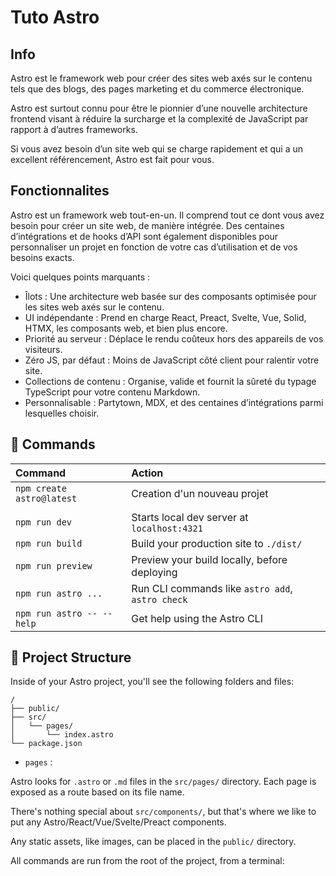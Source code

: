 # Tuto Astro

## Info 
Astro est le framework web pour créer des sites web axés sur le contenu tels que des blogs, des pages marketing et du commerce électronique. 

Astro est surtout connu pour être le pionnier d’une nouvelle architecture frontend visant à réduire la surcharge et la complexité de JavaScript par rapport à d’autres frameworks. 

Si vous avez besoin d’un site web qui se charge rapidement et qui a un excellent référencement, Astro est fait pour vous.

## Fonctionnalites
Astro est un framework web tout-en-un. Il comprend tout ce dont vous avez besoin pour créer un site web, de manière intégrée. Des centaines d’intégrations et de hooks d’API sont également disponibles pour personnaliser un projet en fonction de votre cas d’utilisation et de vos besoins exacts.

Voici quelques points marquants :

- Îlots : Une architecture web basée sur des composants optimisée pour les sites web axés sur le contenu.
- UI indépendante : Prend en charge React, Preact, Svelte, Vue, Solid, HTMX, les composants web, et bien plus encore.
- Priorité au serveur : Déplace le rendu coûteux hors des appareils de vos visiteurs.
- Zéro JS, par défaut : Moins de JavaScript côté client pour ralentir votre site.
- Collections de contenu : Organise, valide et fournit la sûreté du typage TypeScript pour votre contenu Markdown.
- Personnalisable : Partytown, MDX, et des centaines d’intégrations parmi lesquelles choisir.

## 🧞 Commands

| Command                  | Action                                           |
|:-------------------------|:-------------------------------------------------|
| `npm create astro@latest` | Creation d'un nouveau projet                     |
|                          |                           |
| `npm run dev`            | Starts local dev server at `localhost:4321`      |
| `npm run build`          | Build your production site to `./dist/`          |
| `npm run preview`        | Preview your build locally, before deploying     |
| `npm run astro ...`      | Run CLI commands like `astro add`, `astro check` |
| `npm run astro -- --help` | Get help using the Astro CLI                     |








## 🚀 Project Structure

Inside of your Astro project, you'll see the following folders and files:

```text
/
├── public/
├── src/
│   └── pages/
│       └── index.astro
└── package.json
```
- `pages` : 










Astro looks for `.astro` or `.md` files in the `src/pages/` directory. Each page is exposed as a route based on its file name.

There's nothing special about `src/components/`, but that's where we like to put any Astro/React/Vue/Svelte/Preact components.

Any static assets, like images, can be placed in the `public/` directory.



All commands are run from the root of the project, from a terminal:




